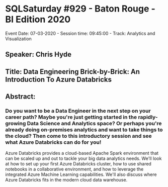 # SQLSaturday #929 - Baton Rouge - BI Edition 2020
Event Date: 07-03-2020 - Session time: 09:45:00 - Track: Analytics and Visualization
## Speaker: Chris Hyde
## Title: Data Engineering Brick-by-Brick: An Introduction To Azure Databricks
## Abstract:
### Do you want to be a Data Engineer in the next step on your career path?  Maybe you're just getting started in the rapidly-growing Data Science and Analytics space?  Or perhaps you're already doing on-premises analytics and want to take things to the cloud?  Then come to this introductory session and see what Azure Databricks can do for you!

Azure Databricks provides a cloud-based Apache Spark environment that can be scaled up and out to tackle your big data analytics needs.  We'll look at how to set up your first Azure Databricks cluster, how to use shared notebooks in a collaborative environment, and how to leverage the integrated Azure Machine Learning capabilities.  We'll also discuss where Azure Databricks fits in the modern cloud data warehouse.
